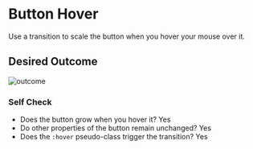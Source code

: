 # Button Hover

Use a transition to scale the button when you hover your mouse over it.

## Desired Outcome

![outcome](./desired-outcome.gif)

### Self Check
- Does the button grow when you hover it? Yes
- Do other properties of the button remain unchanged? Yes
- Does the `:hover` pseudo-class trigger the transition? Yes

